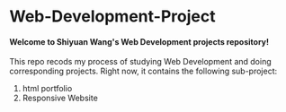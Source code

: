 # Web-Development-Project

#### Welcome to Shiyuan Wang's Web Development projects repository!

This repo recods my process of studying Web Development and doing corresponding projects. Right now, it contains the following sub-project:
1. html portfolio
2. Responsive Website

